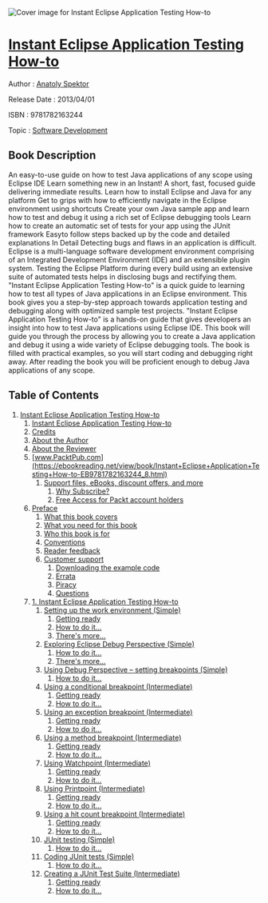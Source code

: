 ![Cover image for Instant Eclipse Application Testing How-to](https://imgdetail.ebookreading.net/cover/cover/software_development/EB9781782163244.jpg)

[Instant Eclipse Application Testing How-to](https://ebookreading.net/view/book/Instant+Eclipse+Application+Testing+How-to-EB9781782163244_1.html "Instant Eclipse Application Testing How-to")
====================================================================================================================

Author : [Anatoly Spektor](https://ebookreading.net/search/author/Anatoly+Spektor)

Release Date : 2013/04/01

ISBN : 9781782163244

Topic : [Software Development](https://ebookreading.net/search/category/software-development)

Book Description
-----------------

An easy-to-use guide on how to test Java applications of any scope using Eclipse   IDE
Learn something new in an Instant! A short, fast, focused guide delivering   immediate results.
Learn how to install Eclipse and Java for any platform
Get to grips with how to efficiently navigate in the Eclipse environment using   shortcuts
Create your own Java sample app and learn how to test and debug it using a   rich set of Eclipse debugging tools
Learn how to create an automatic set of tests for your app using the JUnit   framework
Easyto follow steps backed up by the code and detailed   explanations
In Detail
Detecting bugs and flaws in an application is difficult. Eclipse is a multi-language software development environment comprising of an Integrated Development Environment (IDE) and an extensible plugin system. Testing the Eclipse Platform during every build using an extensive suite of automated tests helps in disclosing bugs and rectifying them.
"Instant Eclipse Application Testing How-to" is a quick guide to learning how to test all types of Java applications in an Eclipse environment. This book gives you a step-by-step approach towards application testing and debugging along with optimized sample test projects.
"Instant Eclipse Application Testing How-to" is a hands-on guide that gives developers an insight into how to test Java applications using Eclipse IDE. This book will guide you through the process by allowing you to create a Java application and debug it using a wide variety of Eclipse debugging tools. The book is filled with practical examples, so you will start coding and debugging right away. After reading the book you will be proficient enough to debug Java applications of any scope.
              
Table of Contents
-----------------

1. [Instant Eclipse Application Testing How-to](https://ebookreading.net/view/book/Instant+Eclipse+Application+Testing+How-to-EB9781782163244_3.html)
    1. [Instant Eclipse Application Testing How-to](https://ebookreading.net/view/book/Instant+Eclipse+Application+Testing+How-to-EB9781782163244_4.html)
    1. [Credits](https://ebookreading.net/view/book/Instant+Eclipse+Application+Testing+How-to-EB9781782163244_5.html)
    1. [About the Author](https://ebookreading.net/view/book/Instant+Eclipse+Application+Testing+How-to-EB9781782163244_6.html)
    1. [About the Reviewer](https://ebookreading.net/view/book/Instant+Eclipse+Application+Testing+How-to-EB9781782163244_7.html)
    1. [www.PacktPub.com](https://ebookreading.net/view/book/Instant+Eclipse+Application+Testing+How-to-EB9781782163244_8.html)
        1. [Support files, eBooks, discount offers, and more](https://ebookreading.net/view/book/Instant+Eclipse+Application+Testing+How-to-EB9781782163244_8.html#ch00lvl1sec01)
            1. [Why Subscribe?](https://ebookreading.net/view/book/Instant+Eclipse+Application+Testing+How-to-EB9781782163244_8.html#ch00lvl2sec01)
            1. [Free Access for Packt account holders](https://ebookreading.net/view/book/Instant+Eclipse+Application+Testing+How-to-EB9781782163244_8.html#ch00lvl2sec02)
    1. [Preface](https://ebookreading.net/view/book/Instant+Eclipse+Application+Testing+How-to-EB9781782163244_9.html)
        1. [What this book covers](https://ebookreading.net/view/book/Instant+Eclipse+Application+Testing+How-to-EB9781782163244_9.html#ch00lvl1sec02)
        1. [What you need for this book](https://ebookreading.net/view/book/Instant+Eclipse+Application+Testing+How-to-EB9781782163244_10.html)
        1. [Who this book is for](https://ebookreading.net/view/book/Instant+Eclipse+Application+Testing+How-to-EB9781782163244_11.html)
        1. [Conventions](https://ebookreading.net/view/book/Instant+Eclipse+Application+Testing+How-to-EB9781782163244_12.html)
        1. [Reader feedback](https://ebookreading.net/view/book/Instant+Eclipse+Application+Testing+How-to-EB9781782163244_13.html)
        1. [Customer support](https://ebookreading.net/view/book/Instant+Eclipse+Application+Testing+How-to-EB9781782163244_14.html)
            1. [Downloading the example code](https://ebookreading.net/view/book/Instant+Eclipse+Application+Testing+How-to-EB9781782163244_14.html#ch00lvl2sec03)
            1. [Errata](https://ebookreading.net/view/book/Instant+Eclipse+Application+Testing+How-to-EB9781782163244_14.html#ch00lvl2sec04)
            1. [Piracy](https://ebookreading.net/view/book/Instant+Eclipse+Application+Testing+How-to-EB9781782163244_14.html#ch00lvl2sec05)
            1. [Questions](https://ebookreading.net/view/book/Instant+Eclipse+Application+Testing+How-to-EB9781782163244_14.html#ch00lvl2sec06)
    1. [1. Instant Eclipse Application Testing How-to](https://ebookreading.net/view/book/Instant+Eclipse+Application+Testing+How-to-EB9781782163244_15.html)
        1. [Setting up the work environment (Simple)](https://ebookreading.net/view/book/Instant+Eclipse+Application+Testing+How-to-EB9781782163244_15.html#ch01lvl1sec08)
            1. [Getting ready](https://ebookreading.net/view/book/Instant+Eclipse+Application+Testing+How-to-EB9781782163244_15.html#ch01lvl2sec07)
            1. [How to do it...](https://ebookreading.net/view/book/Instant+Eclipse+Application+Testing+How-to-EB9781782163244_15.html#ch01lvl2sec08)
            1. [There&#39;s more...](https://ebookreading.net/view/book/Instant+Eclipse+Application+Testing+How-to-EB9781782163244_15.html#ch01lvl2sec09)
        1. [Exploring Eclipse Debug Perspective (Simple)](https://ebookreading.net/view/book/Instant+Eclipse+Application+Testing+How-to-EB9781782163244_16.html)
            1. [How to do it...](https://ebookreading.net/view/book/Instant+Eclipse+Application+Testing+How-to-EB9781782163244_16.html#ch01lvl2sec10)
            1. [There&#39;s more...](https://ebookreading.net/view/book/Instant+Eclipse+Application+Testing+How-to-EB9781782163244_16.html#ch01lvl2sec11)
        1. [Using Debug Perspective – setting breakpoints (Simple)](https://ebookreading.net/view/book/Instant+Eclipse+Application+Testing+How-to-EB9781782163244_17.html)
            1. [How to do it...](https://ebookreading.net/view/book/Instant+Eclipse+Application+Testing+How-to-EB9781782163244_17.html#ch01lvl2sec12)
        1. [Using a conditional breakpoint (Intermediate)](https://ebookreading.net/view/book/Instant+Eclipse+Application+Testing+How-to-EB9781782163244_18.html)
            1. [Getting ready](https://ebookreading.net/view/book/Instant+Eclipse+Application+Testing+How-to-EB9781782163244_18.html#ch01lvl2sec13)
            1. [How to do it...](https://ebookreading.net/view/book/Instant+Eclipse+Application+Testing+How-to-EB9781782163244_18.html#ch01lvl2sec14)
        1. [Using an exception breakpoint (Intermediate)](https://ebookreading.net/view/book/Instant+Eclipse+Application+Testing+How-to-EB9781782163244_19.html)
            1. [Getting ready](https://ebookreading.net/view/book/Instant+Eclipse+Application+Testing+How-to-EB9781782163244_19.html#ch01lvl2sec15)
            1. [How to do it...](https://ebookreading.net/view/book/Instant+Eclipse+Application+Testing+How-to-EB9781782163244_19.html#ch01lvl2sec16)
        1. [Using a method breakpoint (Intermediate)](https://ebookreading.net/view/book/Instant+Eclipse+Application+Testing+How-to-EB9781782163244_20.html)
            1. [Getting ready](https://ebookreading.net/view/book/Instant+Eclipse+Application+Testing+How-to-EB9781782163244_20.html#ch01lvl2sec17)
            1. [How to do it...](https://ebookreading.net/view/book/Instant+Eclipse+Application+Testing+How-to-EB9781782163244_20.html#ch01lvl2sec18)
        1. [Using Watchpoint (Intermediate)](https://ebookreading.net/view/book/Instant+Eclipse+Application+Testing+How-to-EB9781782163244_21.html)
            1. [Getting ready](https://ebookreading.net/view/book/Instant+Eclipse+Application+Testing+How-to-EB9781782163244_21.html#ch01lvl2sec19)
            1. [How to do it...](https://ebookreading.net/view/book/Instant+Eclipse+Application+Testing+How-to-EB9781782163244_21.html#ch01lvl2sec20)
        1. [Using Printpoint (Intermediate)](https://ebookreading.net/view/book/Instant+Eclipse+Application+Testing+How-to-EB9781782163244_22.html)
            1. [Getting ready](https://ebookreading.net/view/book/Instant+Eclipse+Application+Testing+How-to-EB9781782163244_22.html#ch01lvl2sec21)
            1. [How to do it...](https://ebookreading.net/view/book/Instant+Eclipse+Application+Testing+How-to-EB9781782163244_22.html#ch01lvl2sec22)
        1. [Using a hit count breakpoint (Intermediate)](https://ebookreading.net/view/book/Instant+Eclipse+Application+Testing+How-to-EB9781782163244_23.html)
            1. [Getting ready](https://ebookreading.net/view/book/Instant+Eclipse+Application+Testing+How-to-EB9781782163244_23.html#ch01lvl2sec23)
            1. [How to do it...](https://ebookreading.net/view/book/Instant+Eclipse+Application+Testing+How-to-EB9781782163244_23.html#ch01lvl2sec24)
        1. [JUnit testing (Simple)](https://ebookreading.net/view/book/Instant+Eclipse+Application+Testing+How-to-EB9781782163244_24.html)
            1. [How to do it...](https://ebookreading.net/view/book/Instant+Eclipse+Application+Testing+How-to-EB9781782163244_24.html#ch01lvl2sec25)
        1. [Coding JUnit tests (Simple)](https://ebookreading.net/view/book/Instant+Eclipse+Application+Testing+How-to-EB9781782163244_25.html)
            1. [How to do it...](https://ebookreading.net/view/book/Instant+Eclipse+Application+Testing+How-to-EB9781782163244_25.html#ch01lvl2sec26)
        1. [Creating a JUnit Test Suite (Intermediate)](https://ebookreading.net/view/book/Instant+Eclipse+Application+Testing+How-to-EB9781782163244_26.html)
            1. [Getting ready](https://ebookreading.net/view/book/Instant+Eclipse+Application+Testing+How-to-EB9781782163244_26.html#ch01lvl2sec27)
            1. [How to do it...](https://ebookreading.net/view/book/Instant+Eclipse+Application+Testing+How-to-EB9781782163244_26.html#ch01lvl2sec28)

